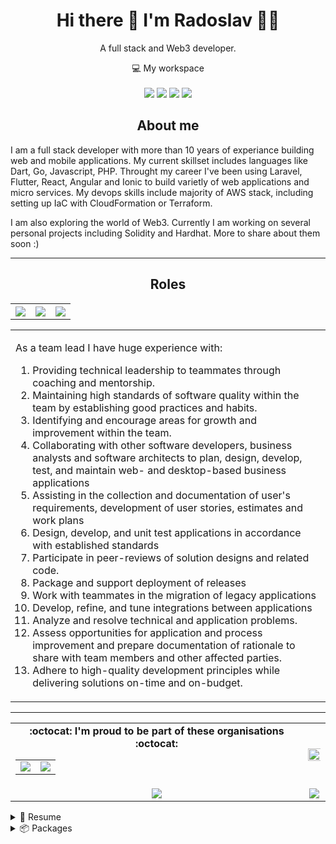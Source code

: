 <h1 align="center">
    Hi there 👋 I'm Radoslav 👨‍💻
</h1>

<p align='center'>
  A full stack and Web3 developer.
</p>

<p align='center'>
  💻 My workspace<br/><br/>
  <img src="https://img.shields.io/badge/mac%20os-000000?style=for-the-badge&logo=apple&logoColor=white" />
  <img src="https://img.shields.io/badge/Intel-Core_i7_10th-0071C5?style=for-the-badge&logo=intel&logoColor=white" />
  <img src="https://img.shields.io/badge/RAM-16GB-%230071C5.svg?&style=for-the-badge&logoColor=white" />
  <img src="https://img.shields.io/badge/Apple-laptop-999999?style=for-the-badge&logo=apple&logoColor=white" />
</p>

<h2 align="center">About me</h2>
<p align="left">
    I am a full stack developer with more than 10 years of experiance building web and mobile applications. My current skillset includes languages like Dart, Go, Javascript, PHP. Throught my career I've been using Laravel, Flutter, React, Angular and Ionic to build varietly of web applications and micro services. My devops skills include majority of AWS stack, including setting up IaC with CloudFormation or Terraform.
</p>

<p align="left">I am also exploring the world of Web3. Currently I am working on several personal projects including Solidity and Hardhat. More to share about them soon :)</p>

<hr />

<h2 align="center">Roles</h2>
<table width="100%">
  <tr>
    <th>
        <img src="https://img.shields.io/badge/Full%20stack%20developer-blue?style=for-the-badge"/>
    </th>
    <th>
        <img src="https://img.shields.io/badge/Team%20Lead-orange?style=for-the-badge" />
    </th>
    <th>
        <img src="https://img.shields.io/badge/Dev%20Rel-green?style=for-the-badge"/>
    </th>
  </tr>
  <table>
  <tr>
    <td align="left">
        <p>
             As a team lead I have huge experience with:
        </p>
        <ol>
            <li>
                Providing technical leadership to teammates through coaching and mentorship.
            </li>
            <li>
                Maintaining high standards of software quality within the team by establishing good practices and habits.
            </li>
            <li>
                Identifying and encourage areas for growth and improvement within the team.
            </li>
            <li>
                Collaborating with other software developers, business analysts and software architects to plan, design,
develop, test, and maintain web- and desktop-based business applications
            </li>
            <li>
                Assisting in the collection and documentation of user's requirements, development of user stories,
estimates and work plans
            </li>
            <li>
                Design, develop, and unit test applications in accordance with established standards
            </li>
            <li>
                Participate in peer-reviews of solution designs and related code.
            </li>
            <li>
                Package and support deployment of releases
            </li>
            <li>
                Work with teammates in the migration of legacy applications
            </li>
            <li>
                Develop, refine, and tune integrations between applications
            </li>
            <li>
                Analyze and resolve technical and application problems.
            </li>
            <li>
                Assess opportunities for application and process improvement and prepare documentation of rationale to
share with team members and other affected parties.
            </li>
            <li>
                Adhere to high-quality development principles while delivering solutions on-time and on-budget.
            </li>
        </ol>
    </td>
  </tr>
  </table>
</table>

<hr />

<table align="center" width="100%">
  <tr>
    <td align="center">
      <strong> :octocat: I'm proud to be part of these organisations :octocat: </strong><br>
      <table>
        <tr>
          <td align="center">
            <a href="https://github.com/Seven-of-Di">
              <img src="https://avatars.githubusercontent.com/u/76775325?s=200&v=4" />
            </a>
          </td>
          <td align="center">
            <a href="https://github.com/web3community">
              <img src="https://avatars.githubusercontent.com/u/89759498?s=200&v=4" />
            </a>
          </td>
        </tr>
      </table>
    </td>
    <td align="center">
      <img width="120%" src="https://github-readme-stats.vercel.app/api?username=Sh1d0w&count_private=true&theme=radical&show_icons=true" />
    </td>
  </tr>
  <tr>
    <td align="center">
        <img src="https://github-readme-stats.vercel.app/api/top-langs/?username=Sh1d0w&layout=compact&theme=radical">
    </td>
    <td align="center">
      <img src="https://github-readme-streak-stats.herokuapp.com/?user=Sh1d0w&theme=radical">
    </td>
  </tr>
</table>

<details>
  <summary>📃 Resume</summary>

## Education

- 📖 **Computer Technician, II level**\
📆 2006 - 2010\
📍 **SPGE John Atanasoff** - Sofia, Bulgaria

## Experience

<img align="right" src="https://img.shields.io/badge/Go-00ADD8?style=for-the-badge&logo=go&logoColor=white" />
<img align="right" src="https://img.shields.io/badge/TypeScript-007ACC?style=for-the-badge&logo=typescript&logoColor=white" />
<img align="right" src="https://img.shields.io/badge/React-20232A?style=for-the-badge&logo=react&logoColor=61DAFB" />
<img align="right" src="https://img.shields.io/badge/GraphQl-E10098?style=for-the-badge&logo=graphql&logoColor=white" />

- 👨‍💻 **Full stack developer**\
📆 2021 - moment\
📍 **7 of D** - Sofia, Bulgaria
  
<img align="right" src="https://img.shields.io/badge/PHP-777BB4?style=for-the-badge&logo=php&logoColor=white" />
<img align="right" src="https://img.shields.io/badge/Flutter-02569B?style=for-the-badge&logo=flutter&logoColor=white" />
<img align="right" src="https://img.shields.io/badge/React-20232A?style=for-the-badge&logo=react&logoColor=61DAFB" />
<img align="right" src="https://img.shields.io/badge/Laravel-FF2D20?style=for-the-badge&logo=laravel&logoColor=white" />
<img align="right" src="https://img.shields.io/badge/GraphQl-E10098?style=for-the-badge&logo=graphql&logoColor=white" />
<img align="right" src="https://img.shields.io/badge/Symfony-000000?style=for-the-badge&logo=Symfony&logoColor=white" />

- 👨‍💻 **Full stack developer & Team Lead**\
📆 2015 - 2021\
📍 **TechHuddle** - Sofia, Bulgaria

<img align="right" src="https://img.shields.io/badge/PHP-777BB4?style=for-the-badge&logo=php&logoColor=white" />
<img align="right" src="https://img.shields.io/badge/JavaScript-323330?style=for-the-badge&logo=javascript&logoColor=F7DF1E" />
<img align="right" src="https://img.shields.io/badge/PayPal-00457C?style=for-the-badge&logo=paypal&logoColor=white" />

- 👨‍💻 **Web developer**\
📆 2014 - 2015\
📍 **SafeCharge** - Sofia, Bulgaria

<img align="right" src="https://img.shields.io/badge/PHP-777BB4?style=for-the-badge&logo=php&logoColor=white" />
<img align="right" src="https://img.shields.io/badge/JavaScript-323330?style=for-the-badge&logo=javascript&logoColor=F7DF1E" />
<img align="right" src="https://img.shields.io/badge/Linux-FCC624?style=for-the-badge&logo=linux&logoColor=black" />
<img align="right" src="https://img.shields.io/badge/Git-F05032?style=for-the-badge&logo=git&logoColor=white" />

- 👨‍💻 **Web developer**\
📆 2012 - 2014\
📍 **Mirchev Ideas** - Sofia, Bulgaria

<img align="right" src="https://img.shields.io/badge/PHP-777BB4?style=for-the-badge&logo=php&logoColor=white" />
<img align="right" src="https://img.shields.io/badge/JavaScript-323330?style=for-the-badge&logo=javascript&logoColor=F7DF1E" />
<img align="right" src="https://img.shields.io/badge/CSS3-1572B6?style=for-the-badge&logo=css3&logoColor=white" />
<img align="right" src="https://img.shields.io/badge/Codeigniter-EF4223?style=for-the-badge&logo=codeigniter&logoColor=white" />


- 👨‍💻 **Web developer**\
📆 2011 - 2012\
📍 **The Mags** - Sofia, Bulgaria

## Skills

**Programming**

#### Backend
<ul>
    <li>
        <img src="https://img.shields.io/badge/PHP-777BB4?style=for-the-badge&logo=php&logoColor=white" />
    </li>
    <li>
        <img src="https://img.shields.io/badge/Go-00ADD8?style=for-the-badge&logo=go&logoColor=white" />    
    </li>
    <li>
        <img src="https://img.shields.io/badge/TypeScript-007ACC?style=for-the-badge&logo=typescript&logoColor=white" />
    </li>
    <li>
        <img src="https://img.shields.io/badge/Node.js-339933?style=for-the-badge&logo=nodedotjs&logoColor=white" />
    </li>
    <li>
        <img src="https://img.shields.io/badge/Apollo%20GraphQL-311C87?&style=for-the-badge&logo=Apollo%20GraphQL&logoColor=white" />
    </li>
    <li>
        <img src="https://img.shields.io/badge/Laravel-FF2D20?style=for-the-badge&logo=laravel&logoColor=white" />
    </li>
    <li>
        <img src="https://img.shields.io/badge/Symfony-000000?style=for-the-badge&logo=Symfony&logoColor=white" />
    </li>
</ul>

#### Frontend
<ul>
    <li>
        <img src="https://img.shields.io/badge/JavaScript-323330?style=for-the-badge&logo=javascript&logoColor=F7DF1E" />
    </li>
    <li>
        <img src="https://img.shields.io/badge/React-20232A?style=for-the-badge&logo=react&logoColor=61DAFB" />
    </li>
    <li>
        <img src="https://img.shields.io/badge/Redux-593D88?style=for-the-badge&logo=redux&logoColor=white" />
    </li>
    <li>
        <img src="https://img.shields.io/badge/GraphQl-E10098?style=for-the-badge&logo=graphql&logoColor=white" />
    </li>
    <li>
        <img src="https://img.shields.io/badge/Apollo%20GraphQL-311C87?&style=for-the-badge&logo=Apollo%20GraphQL&logoColor=white" />
    </li>
    <li>
        <img src="https://img.shields.io/badge/storybook-FF4785?style=for-the-badge&logo=storybook&logoColor=white" />
    </li>
    <li>
        <img src="https://img.shields.io/badge/next.js-000000?style=for-the-badge&logo=nextdotjs&logoColor=white" />
    </li>
    <li>
        <img src="https://img.shields.io/badge/CSS3-1572B6?style=for-the-badge&logo=css3&logoColor=white" />
    </li>
</ul>

#### Mobile
<ul>
    <li>
        <img src="https://img.shields.io/badge/Dart-0175C2?style=for-the-badge&logo=dart&logoColor=white" />
    </li>
    <li>
        <img src="https://img.shields.io/badge/Flutter-02569B?style=for-the-badge&logo=flutter&logoColor=white" />
    </li>
</ul>

#### DevOps
<ul>
    <li>
        <img src="https://img.shields.io/badge/Amazon_AWS-232F3E?style=for-the-badge&logo=amazon-aws&logoColor=white" />
    </li>
    <li>
        <img src="https://img.shields.io/badge/Docker-2CA5E0?style=for-the-badge&logo=docker&logoColor=white" />
    </li>
    <li>
        <img src="https://img.shields.io/badge/kubernetes-326ce5.svg?&style=for-the-badge&logo=kubernetes&logoColor=white" />
    </li>
</ul>

**Operating Systems**

<img src="https://img.shields.io/badge/Ubuntu-E95420?style=for-the-badge&logo=ubuntu&logoColor=white" />
<img src="https://img.shields.io/badge/Fedora-294172?style=for-the-badge&logo=fedora&logoColor=white" />
<img src="https://img.shields.io/badge/mac%20os-000000?style=for-the-badge&logo=apple&logoColor=white" />

</details>

<details>
  <summary>📦 Packages</summary>
  
| Name                 | A short summary                              | Install   | Downloads |
| -------------------- | -------------------------------------------- | --------- | --------- |
| [Clean Links](https://github.com/Sh1d0w/clean-links) | What happens in your browser, stays in your browser.  | [![Github](https://img.shields.io/badge/Safari-1.2%2B13-blue)](https://github.com/Sh1d0w/clean-links/releases/tag/v1.2%2B13) | ![Safari](https://img.shields.io/badge/downloads-529-brightgreen) |
| [Alfred Flutter Docs](https://github.com/Sh1d0w/alfred-flutter-docs)   | Search Flutter Docs from Alfred.     |   [![Github](https://img.shields.io/badge/Github-1.0.1-blue)](https://github.com/Sh1d0w/alfred-flutter-docs/releases/tag/v1.0.1) | ![Github](https://img.shields.io/badge/downloads-1k-brightgreen) |
| [Nvim IDE](https://github.com/Sh1d0w/nvim-ide) | Pre-configured IDE docker images for many languages.  | [![Docker](https://img.shields.io/docker/automated/sh1d0w/nvim-typescript)](https://hub.docker.com/repository/docker/sh1d0w/nvim-typescript) | ![Docker](https://img.shields.io/docker/pulls/sh1d0w/nvim-typescript) |
<!-- | Content Cell         | Content Cell                                | link | link | -->
  
</details>